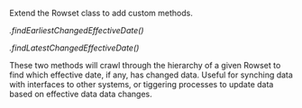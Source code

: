 Extend the Rowset class to add custom methods.

*.findEarliestChangedEffectiveDate()*

*.findLatestChangedEffectiveDate()*

These two methods will crawl through the hierarchy of a given Rowset to find which effective date, if any, has changed data.
Useful for synching data with interfaces to other systems, or tiggering processes to update data based on effective data data changes.

